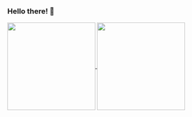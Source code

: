 ### Hello there! 👋

<a href="https://github.com/anuraghazra/github-readme-stats">
  <img height=200 align="center" src="https://github-readme-stats.vercel.app/api?username=PhilippePitzClairoux&show_icons=true&theme=transparent&text_color=00ff2a&border_color=ee00ff&show_owner=true&PAT_1" />
</a>
<a href="https://github.com/anuraghazra/convoychat">
  <img height=200 align="center" src="https://github-readme-stats.vercel.app/api/top-langs/?username=PhilippePitzClairoux&show_icons=true&theme=transparent&text_color=00ff2a&layout=compact&langs_count=8&card_width=320&border_color=ee00ff&show_owner=true&size_weight=0.5&count_weight=0.5&PAT_1" />
</a>
